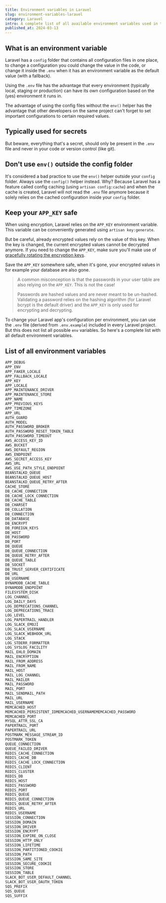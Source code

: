 ```yaml
---
title: Environment variables in Laravel
slug: environment-variables-laravel
category: Laravel
intro: A complete list of all available environment variables used in the latest Laravel (version 11).
published_at: 2024-03-13
---
```


## What is an environment variable

Laravel has a `config` folder that contains all configuration files in one place, to change a configuration you could change the value in the code, or change it inside the `.env` when it has an environment variable as the default value (with a fallback).

Using the `.env` file has the advantage that every environment (typically local, staging or production) can have its own configuration based on the (yes) environment it runs in.

The advantage of using the config files without the `env()` helper has the advantage that other developers on the same project can't forget to set important configurations to certain required values.

## Typically used for secrets

But beware, everything that's a secret, should only be present in the `.env` file and never in your code or version control (like git).

## Don't use `env()` outside the config folder

It's considered a bad practice to use the `env()` helper outside your `config` folder. Always use the `config()` helper instead. Why? Because Laravel has a feature called config caching (using `artisan config:cache`) and when the cache is created, Laravel will not read the `.env` file anymore because it solely relies on the cached configuration inside your `config` folder.

## Keep your `APP_KEY` safe

When using encryption, Laravel relies on the `APP_KEY` environment variable. This variable can be conveniently generated using `artisan key:generate`.

But be careful, already encrypted values rely on the value of this key. When the key is changed, the current encrypted values cannot be decrypted anymore. If you need to change the `APP_KEY`, make sure you'll make use of [gracefully rotating the encryption keys](https://laravel.com/docs/11.x/encryption#gracefully-rotating-encryption-keys).

Save the `APP_KEY` somewhere safe, when it's gone, your encrypted values in for example your database are also gone.

> A common misconception is that the passwords in your user table are also relying on the `APP_KEY`. This is not the case!
> 
> Passwords are hashed values and are never meant to be un-hashed. Validating a password relies on the hashing algorithm (for Laravel bcrypt is the default driver) and the `APP_KEY` is only used for encrypting and decrypting.

To change your Laravel app's configuration per environment, you can use the `.env` file (derived from `.env.example`) included in every Laravel project. But this does not list all possible `env` variables. So here's a complete list with all default environment variables.

## List of all environment variables

```bash
APP_DEBUG
APP_ENV
APP_FAKER_LOCALE
APP_FALLBACK_LOCALE
APP_KEY
APP_LOCALE
APP_MAINTENANCE_DRIVER
APP_MAINTENANCE_STORE
APP_NAME
APP_PREVIOUS_KEYS
APP_TIMEZONE
APP_URL
AUTH_GUARD
AUTH_MODEL
AUTH_PASSWORD_BROKER
AUTH_PASSWORD_RESET_TOKEN_TABLE
AUTH_PASSWORD_TIMEOUT
AWS_ACCESS_KEY_ID
AWS_BUCKET
AWS_DEFAULT_REGION
AWS_ENDPOINT
AWS_SECRET_ACCESS_KEY
AWS_URL
AWS_USE_PATH_STYLE_ENDPOINT
BEANSTALKD_QUEUE
BEANSTALKD_QUEUE_HOST
BEANSTALKD_QUEUE_RETRY_AFTER
CACHE_STORE
DB_CACHE_CONNECTION
DB_CACHE_LOCK_CONNECTION
DB_CACHE_TABLE
DB_CHARSET
DB_COLLATION
DB_CONNECTION
DB_DATABASE
DB_ENCRYPT
DB_FOREIGN_KEYS
DB_HOST
DB_PASSWORD
DB_PORT
DB_QUEUE
DB_QUEUE_CONNECTION
DB_QUEUE_RETRY_AFTER
DB_QUEUE_TABLE
DB_SOCKET
DB_TRUST_SERVER_CERTIFICATE
DB_URL
DB_USERNAME
DYNAMODB_CACHE_TABLE
DYNAMODB_ENDPOINT
FILESYSTEM_DISK
LOG_CHANNEL
LOG_DAILY_DAYS
LOG_DEPRECATIONS_CHANNEL
LOG_DEPRECATIONS_TRACE
LOG_LEVEL
LOG_PAPERTRAIL_HANDLER
LOG_SLACK_EMOJI
LOG_SLACK_USERNAME
LOG_SLACK_WEBHOOK_URL
LOG_STACK
LOG_STDERR_FORMATTER
LOG_SYSLOG_FACILITY
MAIL_EHLO_DOMAIN
MAIL_ENCRYPTION
MAIL_FROM_ADDRESS
MAIL_FROM_NAME
MAIL_HOST
MAIL_LOG_CHANNEL
MAIL_MAILER
MAIL_PASSWORD
MAIL_PORT
MAIL_SENDMAIL_PATH
MAIL_URL
MAIL_USERNAME
MEMCACHED_HOST
MEMCACHED_PERSISTENT_IDMEMCACHED_USERNAMEMEMCACHED_PASSWORD
MEMCACHED_PORT
MYSQL_ATTR_SSL_CA
PAPERTRAIL_PORT
PAPERTRAIL_URL
POSTMARK_MESSAGE_STREAM_ID
POSTMARK_TOKEN
QUEUE_CONNECTION
QUEUE_FAILED_DRIVER
REDIS_CACHE_CONNECTION
REDIS_CACHE_DB
REDIS_CACHE_LOCK_CONNECTION
REDIS_CLIENT
REDIS_CLUSTER
REDIS_DB
REDIS_HOST
REDIS_PASSWORD
REDIS_PORT
REDIS_QUEUE
REDIS_QUEUE_CONNECTION
REDIS_QUEUE_RETRY_AFTER
REDIS_URL
REDIS_USERNAME
SESSION_CONNECTION
SESSION_DOMAIN
SESSION_DRIVER
SESSION_ENCRYPT
SESSION_EXPIRE_ON_CLOSE
SESSION_HTTP_ONLY
SESSION_LIFETIME
SESSION_PARTITIONED_COOKIE
SESSION_PATH
SESSION_SAME_SITE
SESSION_SECURE_COOKIE
SESSION_STORE
SESSION_TABLE
SLACK_BOT_USER_DEFAULT_CHANNEL
SLACK_BOT_USER_OAUTH_TOKEN
SQS_PREFIX
SQS_QUEUE
SQS_SUFFIX
```
